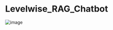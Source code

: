 # Levelwise_RAG_Chatbot
![image](https://github.com/user-attachments/assets/e6547854-f5ea-4e00-86c0-23009bf459a5)
